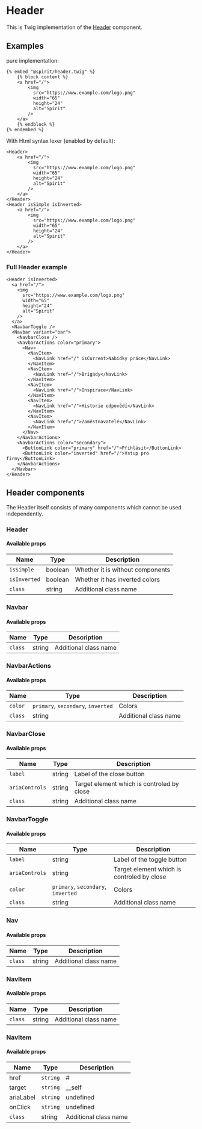 # Header

This is Twig implementation of the [Header] component.

## Examples
pure implementation:
```twig
{% embed "@spirit/header.twig" %}
    {% block content %}
    <a href="/">
        <img
          src="https://www.example.com/logo.png"
          width="65"
          height="24"
          alt="Spirit"
        />
    </a>
    {% endblock %}
{% endembed %}
```

With Html syntax lexer (enabled by default):
```twig
<Header>
    <a href="/">
        <img
          src="https://www.example.com/logo.png"
          width="65"
          height="24"
          alt="Spirit"
        />
    </a>
</Header>
<Header isSimple isInverted>
    <a href="/">
        <img
          src="https://www.example.com/logo.png"
          width="65"
          height="24"
          alt="Spirit"
        />
    </a>
</Header>
```

### Full Header example

```twig
<Header isInverted>
  <a href="/">
    <img
      src="https://www.example.com/logo.png"
      width="65"
      height="24"
      alt="Spirit"
    />
  </a>
  <NavbarToggle />
  <Navbar variant="bar">
    <NavbarClose />
    <NavbarActions color="primary">
      <Nav>
        <NavItem>
          <NavLink href="/" isCurrent>Nabídky práce</NavLink>
        </NavItem>
        <NavItem>
          <NavLink href="/">Brigády</NavLink>
        </NavItem>
        <NavItem>
          <NavLink href="/">Inspirace</NavLink>
        </NavItem>
        <NavItem>
          <NavLink href="/">Historie odpovědí</NavLink>
        </NavItem>
        <NavItem>
          <NavLink href="/">Zaměstnavatelé</NavLink>
        </NavItem>
      </Nav>
    </NavbarActions>
    <NavbarActions color="secondary">
      <ButtonLink color="primary" href="/">Přihlásit</ButtonLink>
      <ButtonLink color="inverted" href="/">Vstup pro firmy</ButtonLink>
    </NavbarActions>
  </Navbar>
</Header>
```

## Header components

The Header itself consists of many components which cannot be used independently.

### Header

#### Available props

| Name          | Type                          | Description                          |
|---------------|-------------------------------|--------------------------------------|
| `isSimple`    | boolean                       | Whether it is without components     |
| `isInverted`  | boolean                       | Whether it has inverted colors       |
| `class`       | string                        | Additional class name                |

### Navbar

#### Available props

| Name          | Type                          | Description                          |
|---------------|-------------------------------|--------------------------------------|
| `class`       | string                        | Additional class name                |

### NavbarActions

#### Available props

| Name          | Type                               | Description                          |
|---------------|------------------------------------|--------------------------------------|
| `color`       | `primary`, `secondary`, `inverted` | Colors                               |
| `class`       | string                             | Additional class name                |

### NavbarClose

#### Available props

| Name           | Type                          | Description                                |
|----------------|-------------------------------|--------------------------------------------|
| `label`        | string                        | Label of the close button                  |
| `ariaControls` | string                        | Target element which is controled by close |
| `class`        | string                        | Additional class name                      |

### NavbarToggle

#### Available props

| Name           | Type                               | Description                                |
|----------------|------------------------------------|--------------------------------------------|
| `label`        | string                             | Label of the toggle button                 |
| `ariaControls` | string                             | Target element which is controled by close |
| `color`        | `primary`, `secondary`, `inverted` | Colors                                     |
| `class`        | string                             | Additional class name                      |

### Nav

#### Available props

| Name          | Type                          | Description                          |
|---------------|-------------------------------|--------------------------------------|
| `class`       | string                        | Additional class name                |

### NavItem

#### Available props

| Name          | Type                          | Description                          |
|---------------|-------------------------------|--------------------------------------|
| `class`       | string                        | Additional class name                |

### NavItem

#### Available props

| Name          | Type                      | Description                                 |
|---------------|---------------------------|---------------------------------------------|
| href          | `string`  | #             | anchor href link                            |
| target        | `string`  | __self        | anchor target                               |
| ariaLabel     | `string`  | undefined     | Accessible Rich Internet Applications label |
| onClick       | `string`  | undefined     | execute a JavaScript when a link is clicked |
| `class`       | string                    | Additional class name                       |

[Header]: https://github.com/lmc-eu/spirit-design-system/tree/main/packages/web/src/components/Header
